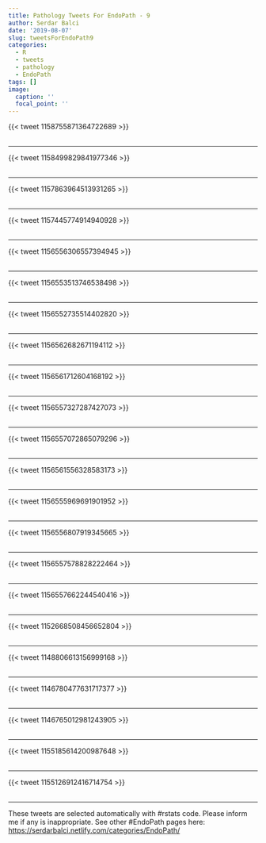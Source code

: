 ```yaml
---
title: Pathology Tweets For EndoPath - 9
author: Serdar Balci
date: '2019-08-07'
slug: tweetsForEndoPath9
categories:
  - R
  - tweets
  - pathology
  - EndoPath
tags: []
image:
  caption: ''
  focal_point: ''
---
```



{{< tweet 1158755871364722689 >}}
<br>
<br>
<hr>
{{< tweet 1158499829841977346 >}}
<br>
<br>
<hr>
{{< tweet 1157863964513931265 >}}
<br>
<br>
<hr>
{{< tweet 1157445774914940928 >}}
<br>
<br>
<hr>
{{< tweet 1156556306557394945 >}}
<br>
<br>
<hr>
{{< tweet 1156553513746538498 >}}
<br>
<br>
<hr>
{{< tweet 1156552735514402820 >}}
<br>
<br>
<hr>
{{< tweet 1156562682671194112 >}}
<br>
<br>
<hr>
{{< tweet 1156561712604168192 >}}
<br>
<br>
<hr>
{{< tweet 1156557327287427073 >}}
<br>
<br>
<hr>
{{< tweet 1156557072865079296 >}}
<br>
<br>
<hr>
{{< tweet 1156561556328583173 >}}
<br>
<br>
<hr>
{{< tweet 1156555969691901952 >}}
<br>
<br>
<hr>
{{< tweet 1156556807919345665 >}}
<br>
<br>
<hr>
{{< tweet 1156557578828222464 >}}
<br>
<br>
<hr>
{{< tweet 1156557662244540416 >}}
<br>
<br>
<hr>
{{< tweet 1152668508456652804 >}}
<br>
<br>
<hr>
{{< tweet 1148806613156999168 >}}
<br>
<br>
<hr>
{{< tweet 1146780477631717377 >}}
<br>
<br>
<hr>
{{< tweet 1146765012981243905 >}}
<br>
<br>
<hr>
{{< tweet 1155185614200987648 >}}
<br>
<br>
<hr>
{{< tweet 1155126912416714754 >}}
<br>
<br>
<hr>


These tweets are selected automatically with #rstats code. Please inform me if any is inappropriate.
See other #EndoPath pages here: https://serdarbalci.netlify.com/categories/EndoPath/

